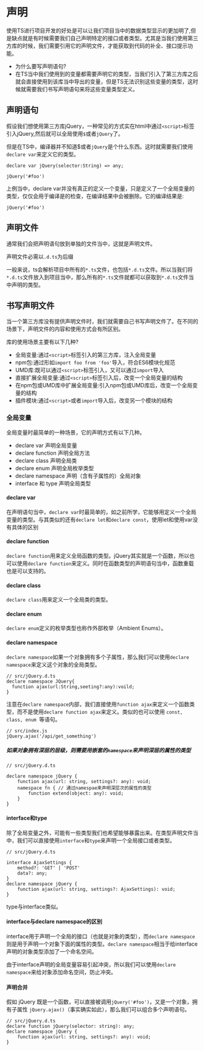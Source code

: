 # 声明
使用TS进行项目开发的好处是可以让我们项目当中的数据类型显示的更加明了,但是缺点就是有时候需要我们自己声明特定的接口或者类型。尤其是当我们使用第三方库的时候，我们需要引用它的声明文件，才能获取到代码的补全、接口提示功能。

- 为什么要写声明语句?
- 在TS当中我们使用到的变量都需要声明它的类型，当我们引入了第三方库之后就会直接使用到该库当中导出的变量，但是TS无法识别这些变量的类型，这时候就需要我们书写声明语句来将这些变量类型定义。

## 声明语句
假设我们想使用第三方库jQuery，一种常见的方式实在html中通过`<script>`标签引入jQuery,然后就可以全局使用`$`或者`jQuery`了。

但是在TS中，编译器并不知道$或者`jQuery`是个什么东西。这时就需要我们使用`declare var`来定义它的类型。
```
declare var jQuery(selector:String) => any;

jQuery('#foo')
```
上例当中，declare var并没有真正的定义一个变量，只是定义了一个全局变量的类型，仅仅会用于编译是的检查，在编译结果中会被删除。它的编译结果是:
```
jQuery('#foo')
```

## 声明文件
通常我们会把声明语句放到单独的文件当中，这就是声明文件。

声明文件必需以`.d.ts`为后缀

一般来说，ts会解析项目中所有的`*.ts`文件，也包括`*.d.ts`文件。所以当我们将`*.d.ts`文件放入到项目当中，那么所有的`*.ts`文件就都可以获取到`*.d.ts`文件当中声明的类型。


## 书写声明文件

当一个第三方库没有提供声明文件时，我们就需要自己书写声明文件了。在不同的场景下，声明文件的内容和使用方式会有所区别。

库的使用场景主要有以下几种?

- 全局变量:通过`<script>`标签引入的第三方库，注入全局变量
- npm包:通过形如`import foo from 'foo'`导入，符合ES6模块化规范
- UMD库:既可以通过`<script>`标签引入，又可以通过`import`导入
- 直接扩展全局变量:通过`<script>`标签引入后，改变一个全局变量的结构
- 在npm包或UMD库中扩展全局变量:引入npm包或UMD库后，改变一个全局变量的结构
- 插件模块:通过`<script>`或者`import`导入后，改变另一个模块的结构

### 全局变量
全局变量时最简单的一种场景，它的声明方式有以下几种。
- declare var 声明全局变量
- declare function 声明全局方法
- declare class 声明全局类
- declare enum 声明全局枚举类型
- declare namespace 声明（含有子属性的）全局对象
- interface 和 type 声明全局类型

#### declare var
在声明语句当中，`declare var`时最简单的，如之前所学，它能够用定义一个全局变量的类型。与其类似的还有`declare let`和`declare const`，使用let和使用var没有具体的区别

#### declare function
`declare function`用来定义全局函数的类型。jQuery其实就是一个函数，所以也可以使用`declare function`来定义。同时在函数类型的声明语句当中，函数重载也是可以支持的。

#### declare class
`declare class`用来定义一个全局类的类型。

#### declare enum
`declare enum`定义的枚举类型也称作外部枚举（Ambient Enums）。

#### declare namespace
`declare namespace`如果一个对象拥有多个子属性，那么我们可以使用`declare namespace`来定义这个对象的全局类型。
```
// src/jQuery.d.ts
declare namespace JQuery{
  function ajax(url:String,seeting?:any):voild;
}
```
注意在`declare namespace`内部，我们直接使用`function ajax`来定义一个函数类型，而不是使用`declare function ajax`来定义。类似的也可以使用 `const, class, enum `等语句。
```
// src/index.js
jQuery.ajax('/api/get_something')
```

##### 如果对象拥有深层的层级，则需要用嵌套的`namespace`来声明深层的属性的类型
```
// src/jQuery.d.ts

declare namespace jQuery {
    function ajax(url: string, settings?: any): void;
    namespace fn { // 通过namespae来声明深层次的属性的类型
        function extend(object: any): void;
    }
}
```

#### interface和type
除了全局变量之外，可能有一些类型我们也希望能够暴露出来。在类型声明文件当中，我们可以直接使用`interface`和`type`来声明一个全局接口或者类型。
```
// src/jQuery.d.ts

interface AjaxSettings {
    method?: 'GET' | 'POST'
    data?: any;
}
declare namespace jQuery {
    function ajax(url: string, settings?: AjaxSettings): void;
}
```

type与interface类似。

#### interface与declare namespace的区别

interface用于声明一个全局的接口（也就是对象的类型），而`declare namespace`则是用于声明一个对象下面的属性的类型。`declare namespace`相当于给interface声明的对象类型添加了一个命名空间。

由于interface声明的全局变量容易引起冲突，所以我们可以使用`declare namespace`来给对象添加命名空间，防止冲突。

#### 声明合并
假如 jQuery 既是一个函数，可以直接被调用`jQuery('#foo')`，又是一个对象，拥有子属性 `jQuery.ajax()`（事实确实如此），那么我们可以组合多个声明语句。
```
// src/jQuery.d.ts
declare function jQuery(selector: string): any;
declare namespace jQuery {
    function ajax(url: string, settings?: any): void;
}
```


